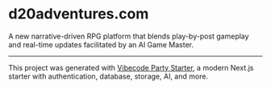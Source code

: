 # d20adventures.com

A new narrative-driven RPG platform that blends play-by-post gameplay and real-time updates facilitated by an AI Game Master.

---

This project was generated with [Vibecode Party Starter](https://starter.vibecode.party), a modern Next.js starter with authentication, database, storage, AI, and more.
